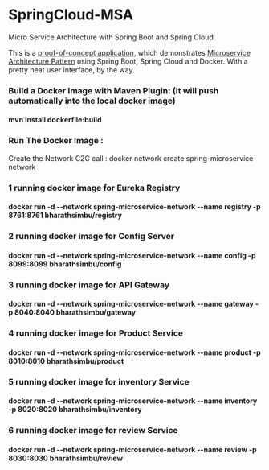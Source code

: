 # SpringCloud-MSA
Micro Service Architecture with Spring Boot and Spring Cloud

This is a [proof-of-concept application](https://jsoftgroup.wordpress.com/2017/05/09/micro-service-using-spring-cloud-and-netflix-oss/), which demonstrates [Microservice Architecture Pattern](http://martinfowler.com/microservices/) using Spring Boot, Spring Cloud and Docker.
With a pretty neat user interface, by the way.

### Build a Docker Image with Maven Plugin: (It will push automatically into the local docker image)

#### mvn install dockerfile:build

### Run The Docker Image :

Create the Network C2C call : docker network create spring-microservice-network


### 1 running docker image for Eureka Registry
#### docker run -d --network spring-microservice-network --name registry -p 8761:8761 bharathsimbu/registry

### 2 running docker image for Config Server
#### docker run -d --network spring-microservice-network --name config -p 8099:8099 bharathsimbu/config

### 3 running docker image for API Gateway
#### docker run -d --network spring-microservice-network --name gateway -p 8040:8040 bharathsimbu/gateway


### 4 running docker image for Product Service
#### docker run -d --network spring-microservice-network --name product -p 8010:8010 bharathsimbu/product

### 5 running docker image for inventory Service
#### docker run -d --network spring-microservice-network --name inventory -p 8020:8020 bharathsimbu/inventory

### 6 running docker image for review Service
#### docker run -d --network spring-microservice-network --name review -p 8030:8030 bharathsimbu/review
